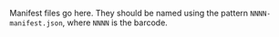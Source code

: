 Manifest files go here. They should be named using the pattern `NNNN-manifest.json`, where `NNNN` is the barcode.

